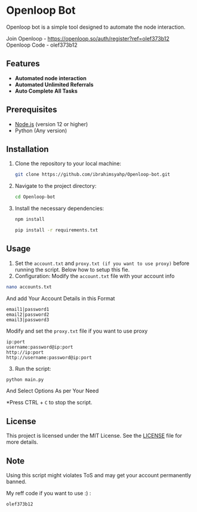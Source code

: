 # Openloop Bot
Openloop bot is a simple tool designed to automate the node interaction.

Join Openloop - https://openloop.so/auth/register?ref=olef373b12
Openloop Code - olef373b12

## Features
- **Automated node interaction**
- **Automated Unlimited Referrals**
- **Auto Complete All Tasks**

## Prerequisites
- [Node.js](https://nodejs.org/) (version 12 or higher)
- Python (Any version)

## Installation

1. Clone the repository to your local machine:
   ```bash
   git clone https://github.com/ibrahimsyahp/Openloop-bot.git
   ```
2. Navigate to the project directory:
   ```bash
   cd Openloop-bot
   ```
4. Install the necessary dependencies:
   ```bash
   npm install
   ```
   ```bash
   pip install -r requirements.txt
   ```

## Usage

1. Set the `account.txt` and `proxy.txt (if you want to use proxy)` before running the script. Below how to setup this fie.
2. Configuration:
   Modify the `account.txt` file with your account info
```bash
nano accounts.txt
```
And add Your Account Details in this Format
```
email1|password1
email2|password2
email3|password3
```
 Modify and set the `proxy.txt` file if you want to use proxy
```
ip:port
username:password@ip:port
http://ip:port
http://username:password@ip:port
```
3. Run the script:
```bash
python main.py
```
And Select Options As per Your Need

 *Press CTRL + `C` to stop the script.

## License
This project is licensed under the MIT License. See the [LICENSE](LICENSE) file for more details.

## Note
Using this script might violates ToS and may get your account permanently banned.


My reff code if you want to use :) : 
```bash
olef373b12
```
